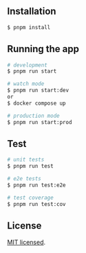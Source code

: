 ## Installation

```bash
$ pnpm install
```

## Running the app

```bash
# development
$ pnpm run start

# watch mode
$ pnpm run start:dev
or
$ docker compose up

# production mode
$ pnpm run start:prod
```

## Test

```bash
# unit tests
$ pnpm run test

# e2e tests
$ pnpm run test:e2e

# test coverage
$ pnpm run test:cov
```

## License

[MIT licensed](LICENSE).
